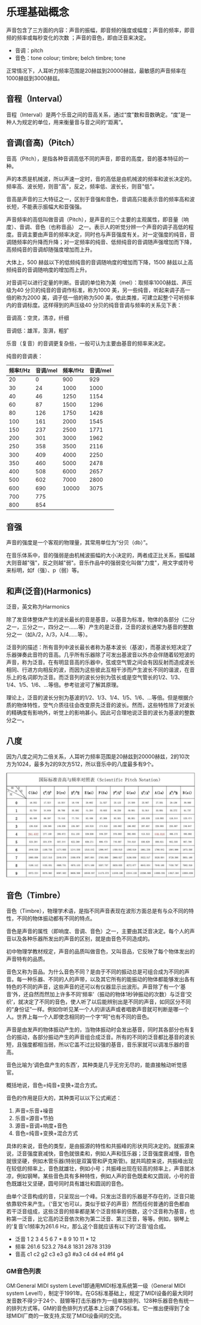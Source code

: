 # 乐理基础概念

声音包含了三方面的内容：声音的振幅，即音频的强度或幅度；声音的频率，即音频的频率或每秒变化的次数 ；声音的音色，即由泛音来决定。

- 音调：pitch
- 音色：tone colour; timbre; belch timbre; tone

正常情况下，人耳听力频率范围是20赫兹到20000赫兹，最敏感的声音频率在1000赫兹到3000赫兹。

## 音程（Interval）

音程（Interval）是两个乐音之间的音高关系，通过“度”数和音数确定。“度”是一种人为规定的单位，用来衡量音与音之间的“距离”。

## 音调(音高)（Pitch）

音高（Pitch），是指各种音调高低不同的声音，即音的高度，音的基本特征的一种。

声的本质是机械波，所以声速一定时，音的高低是由机械波的频率和波长决定的。频率高、波长短，则音"高"，反之，频率低、波长长，则音"低"。

音高是声音的三大特征之一，区别于音强和音色，音调高只能表示音的频率高和波长短，不能表示振幅大和音强强。

声音频率的高低叫做音调（Pitch），是声音的三个主要的主观属性，即音量（响度）、音调、音色（也称音品） 之一。表示人的听觉分辨一个声音的调子高低的程度。音调主要由声音的频率决定，同时也与声音强度有关。对一定强度的纯音，音调随频率的升降而升降；对一定频率的纯音、低频纯音的音调随声强增加而下降，高频纯音的音调却随强度增加而上升。

大体上，500 赫兹以下的低频纯音的音调随响度的增加而下降，1500 赫兹以上高频纯音的音调随响度的增加而上升。

对音调可以进行定量的判断。音调的单位称为美（mel）：取频率1000赫兹、声压级为40 分贝的纯音的音调作标准，称为1000 美，另一些纯音，听起来调子高一倍的称为2000 美，调子低一倍的称为500 美，依此类推，可建立起整个可听频率内的音调标度。这样得到的声压级40 分贝的纯音音调与频率的关系见下表：

音调高：空灵，清凉，纤细

音调低：雄浑，澎湃，粗犷

乐音（复音）的音调更复杂些，一般可认为主要由基音的频率来决定。

纯音的音调表：

| 频率f/Hz | 音调/mel | 频率/fHz | 音调/mel |
|----------|----------|----------|----------|
| 20       | 0        | 900      | 929      |
| 30       | 24       | 1000     | 1000     |
| 40       | 46       | 1250     | 1154     |
| 60       | 87       | 1500     | 1296     |
| 80       | 126      | 1750     | 1428     |
| 100      | 161      | 2000     | 1545     |
| 150      | 237      | 2500     | 1771     |
| 200      | 301      | 3000     | 1962     |
| 250      | 358      | 3500     | 2116     |
| 300      | 409      | 4000     | 2250     |
| 350      | 460      | 5000     | 2478     |
| 400      | 508      | 6000     | 2657     |
| 500      | 602      | 7000     | 2800     |
| 600      | 690      | 10000    | 3075     |
| 700      | 775      |          |          |
| 800      | 854      |          |          |

## 音强

声音的强度是一个客观的物理量，其常用单位为“分贝（db）”。

在音乐体系中，音的强弱是由机械波振幅的大小决定的，两者成正比关系，振幅越大则音越"强"，反之则越"弱"。音乐作品中的强弱变化叫做"力度"，用文字或符号来标明，如f（强）、p（弱）等。

## 和声(泛音)(Harmonics)

泛音，英文称为Harmonics

除了发音体整体产生的波长最长的音是基音，以基音为标准，物体的各部分（二分之一，三分之一，四分之一……等）产生的是泛音，泛音的波长通常为基音的整数分之一（如λ/2，λ/3，λ/4......等）。

泛音列的描述：所有音列中波长最长者称为基本波长（基波），而基波长短决定了乐器弹奏此音符的音高。几乎所有乐器除了可发出基波音以外亦会伴随着较短波的声音，称为泛音。在有明显音高的乐器中，弦或空气管之间会有因反射而造成波长相同、行进方向相反的波，而因为这些彼此互相干涉而产生波长不同的谐波，在音乐上的名词即为泛音。而泛音列的波长分别为弦长或是空气管长的1/2、1/3、1/4、1/5、1/6、...等倍。参考驻波可了解其原理。

理论上，泛音的波长分别为基波的1/2、1/3、1/4、1/5、1/6、...等倍。但是根据介质的物体特性，空气介质往往会改变原先泛音的波长。然而，这些特性除了对波长的精确度有影响外，听觉上的影响甚小。因此可合理地说泛音的波长为基波的整数分之一。

## 八度

因为八度之间为二倍关系，人耳听力频率范围是20赫兹到20000赫兹，2的10次方为1024，最多为2的9次方512，所以音乐中的八度最多有9个。

![基音频率参照表](assets/music-hz.jpeg)

## 音色（Timbre）

音色（Timbre），物理学术语，是指不同声音表现在波形方面总是有与众不同的特性，不同的物体振动都有不同的特点。

音色是声音的属性（即响度、音调、音色）之一，主要由其泛音决定。每个人的声音以及各种乐器所发出的声音的区别，就是由音色不同造成的。

初中物理学教材规定，声音的品质叫做音色，又叫音品，它反映了每个物体发出的声音特有的品质。

音色又称为音品。为什么音色不同？是由于不同的振动总是可组合成为不同的声音。每一种乐器、不同的人的声带，以及其它所有的能振动的物体都能够发出各有特色的不同的声音，这些声音的还可以有仪器显示出波形。声音除了有一个‘基音’外，还自然而然加上许多不同‘频率’（振动的物体1秒钟振动的次数）与泛音‘交织’，就决定了不同的音色，使人听了以后能辨别出是不同的声音，如同区分不同的“身份证”一样。例如你听见某一个人的讲话声或者唱歌声音就可判断是哪一个人。世界上每一个人即使念相同的一个字“呵”也有不同的音色。

声音是由发声的物体振动产生的，当物体振动时会发出基音，同时其各部分也有复合的振动，各部分振动产生的声音组合成泛音。所有的不同的泛音都比基音的波长短，且强度都相当弱，所以它盖不过比较强的基音，音乐家就可以调准乐器的音高。

音色比喻为‘调色盘产生的东西’，其种类是几乎无穷无尽的，能直接触动听觉感官。

概括地说，音色=纯音+变换+混合方式。

音色的作用是巨大的，其种类可以以下公式阐述：

1. 声音=乐音+噪音
2. 乐音=源音+节拍
3. 源音=音调+响度+音色
4. 音色=纯音+变换+混合方式

具体的来说，音色的类型，是由振源的特性和共振峰的形状共同决定的。就振源来说，泛音强度衰减快，音色就很柔和，例如人声和弦乐器；泛音强度衰减慢，音色就很坚硬，例如木管乐器(特别是双簧管和萨克斯管)。就共鸣腔来说，共振峰出现在较低的频率上，音色就雄壮，例如小号；共振峰出现在较高的频率上，声音就冰凉，例如钢琴。某些音色具有多种特性，例如人声的音色既柔和又圆润，小号的音色既雄壮又坚硬，圆号同时具有雄壮和圆润的音色。

由单个泛音构成的音，只呈现出一个峰。只发出泛音的乐器是不存在的，泛音只能依靠软件来产生。（‘音叉’也可以，类似于蚊子的声音）然而任何普通的音色都由若干泛音组成，这些泛音的频率都是某个泛音频率的倍数，这个泛音称为基音，也称第一泛音，比它高的泛音依次称为第二泛音、第三泛音，等等。例如，钢琴上的‘复音’c1频率为261.6 Hz，那么这个音就应该有以下的’泛音‘组合成。

- 泛音 1 2 3 4 5 6 7 * 8 9 10 11 * 12
- 频率 261.6 523.2 784.8 1831 2878 3139
- 音高 c1 c2 g2 c3 e3 g3 #a3 c4 d4 e4 #f4 g4

### GM音色列表

GM:General MIDI system Level1即通用MIDI标准系统第一级（General MIDI system Level1），制定于1991年。在GS标准基础上，规定了MIDI设备的最大同时发音数不得少于24个、鼓镲等打击乐器作为一组单独排列、128种乐器音色有统一的排列方式等。GM的音色排列方式基本上沿袭了GS标准。它一推出便得到了全球MIDI厂商的一致支持,实现了MIDI设备间的交流。

